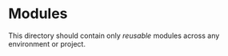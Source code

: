 # Modules

This directory should contain only _reusable_ modules across any environment or project.
